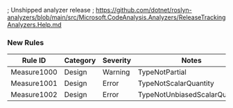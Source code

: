 ﻿; Unshipped analyzer release
; https://github.com/dotnet/roslyn-analyzers/blob/main/src/Microsoft.CodeAnalysis.Analyzers/ReleaseTrackingAnalyzers.Help.md

### New Rules

Rule ID | Category | Severity | Notes
--------|----------|----------|-------
Measure1000 | Design | Warning | TypeNotPartial
Measure1001 | Design | Error | TypeNotScalarQuantity
Measure1002	| Design | Error | TypeNotUnbiasedScalarQuantity